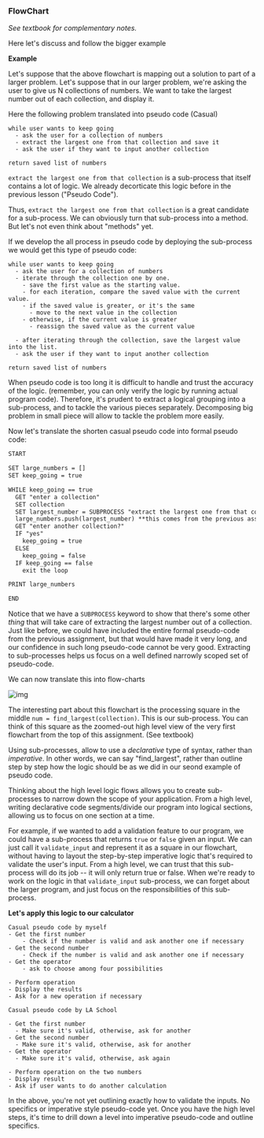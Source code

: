 ### FlowChart

*See textbook for complementary notes.*

Here let's discuss and follow the bigger example

**Example**

Let's suppose that the above flowchart is mapping out a solution to part of a larger problem. Let's suppose that in our larger problem, we're asking the user to give us N collections of numbers. We want to take the largest number out of each collection, and display it.



Here the following problem translated into pseudo code (Casual)

```
while user wants to keep going
  - ask the user for a collection of numbers
  - extract the largest one from that collection and save it
  - ask the user if they want to input another collection

return saved list of numbers
```

`extract the largest one from that collection` is a sub-process that itself contains a lot of logic. We already decorticate this logic before in the previous lesson ("Pseudo Code").

Thus, `extract the largest one from that collection` is a great candidate for a sub-process. We can obviously turn that sub-process into a method. But let's not even think about "methods" yet.



If we develop the all process in pseudo code by deploying the sub-process we would get this type of pseudo code:

```
while user wants to keep going
  - ask the user for a collection of numbers
  - iterate through the collection one by one.
    - save the first value as the starting value.
    - for each iteration, compare the saved value with the current value.
    - if the saved value is greater, or it's the same
      - move to the next value in the collection
    - otherwise, if the current value is greater
      - reassign the saved value as the current value

  - after iterating through the collection, save the largest value into the list.
  - ask the user if they want to input another collection

return saved list of numbers
```

When pseudo code is too long it is difficult to handle and trust the accuracy of the logic. (remember, you can only verify the logic by running actual program code). Therefore, it's prudent to extract a logical grouping into a sub-process, and to tackle the various pieces separately. Decomposing big problem in small piece will allow to tackle the problem more easily. 



Now let's translate the shorten casual pseudo code into formal pseudo code:

```markdown
START

SET large_numbers = []
SET keep_going = true

WHILE keep_going == true
  GET "enter a collection"
  SET collection
  SET largest_number = SUBPROCESS "extract the largest one from that collection"
  large_numbers.push(largest_number) **this comes from the previous assessment**
  GET "enter another collection?"
  IF "yes"
    keep_going = true
  ELSE
    keep_going = false
  IF keep_going == false
    exit the loop

PRINT large_numbers

END
```

Notice that we have a `SUBPROCESS` keyword to show that there's some other *thing* that will take care of extracting the largest number out of a collection. Just like before, we could have included the entire formal pseudo-code from the previous assignment, but that would have made it very long, and our confidence in such long pseudo-code cannot be very good. Extracting to sub-processes helps us focus on a well defined narrowly scoped set of pseudo-code.


We can now translate this into flow-charts

![img](http://d1b1wr57ag5rdp.cloudfront.net/images/flowchart_larger_problem.jpg)



The interesting part about this flowchart is the processing square in the middle `num = find_largest(collection)`. This is our sub-process. You can think of this square as the zoomed-out high level view of the very first flowchart from the top of this assignment. (See textbook)

Using sub-processes, allow to use a *declarative* type of syntax, rather than *imperative*. In other words, we can say "find_largest", rather than outline step by step how the logic should be as we did in our seond example of pseudo code. 

Thinking about the high level logic flows allows you to create sub-processes to narrow down the scope of your application. From a high level, writing declarative code segments/divide our program into logical sections, allowing us to focus on one section at a time. 

For example, if we wanted to add a validation feature to our program, we could have a sub-process that returns `true` or `false` given an input. We can just call it `validate_input` and represent it as a square in our flowchart, without having to layout the step-by-step imperative logic that's required to validate the user's input. From a high level, we can trust that this sub-process will do its job -- it will only return true or false. When we're ready to work on the logic in that `validate_input` sub-process, we can forget about the larger program, and just focus on the responsibilities of this sub-process.



**Let's apply this logic to our calculator**

```
Casual pseudo code by myself
- Get the first number
	- Check if the number is valid and ask another one if necessary
- Get the second number
	- Check if the number is valid and ask another one if necessary
- Get the operator 
	- ask to choose among four possibilities

- Perform operation
- Display the results
- Ask for a new operation if necessary
```

```
Casual pseudo code by LA School

- Get the first number
  - Make sure it's valid, otherwise, ask for another
- Get the second number
  - Make sure it's valid, otherwise, ask for another
- Get the operator
  - Make sure it's valid, otherwise, ask again

- Perform operation on the two numbers
- Display result
- Ask if user wants to do another calculation
```

In the above, you're not yet outlining exactly how to validate the inputs. No specifics or imperative style pseudo-code yet. Once you have the high level steps, it's time to drill down a level into imperative pseudo-code and outline specifics.